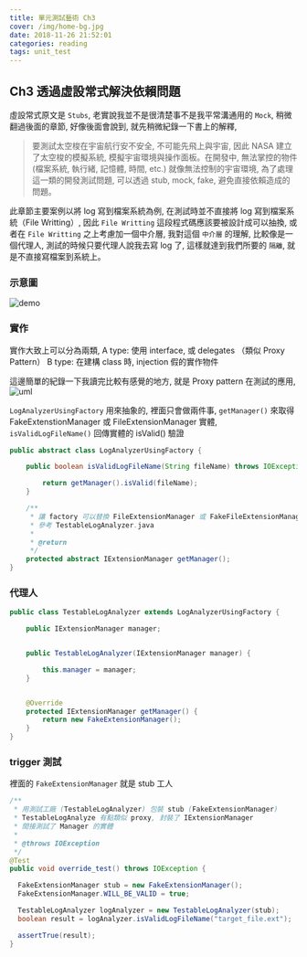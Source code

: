 ```yaml
---
title: 單元測試藝術 Ch3
cover: /img/home-bg.jpg
date: 2018-11-26 21:52:01
categories: reading
tags: unit_test
---
```

## Ch3 透過虛設常式解決依賴問題
虛設常式原文是 `Stubs`, 老實說我並不是很清楚事不是我平常溝通用的 `Mock`, 稍微翻過後面的章節, 好像後面會說到, 就先稍微紀錄一下書上的解釋,

> 要測試太空梭在宇宙航行安不安全, 不可能先飛上與宇宙, 因此 NASA 建立了太空梭的模擬系統, 模擬宇宙環境與操作面板。在開發中, 無法掌控的物件 (檔案系統, 執行緒, 記憶體, 時間, etc.) 就像無法控制的宇宙環境, 為了處理這一類的開發測試問題, 可以透過 stub, mock, fake, 避免直接依賴造成的問題。

此章節主要案例以將 log 寫到檔案系統為例, 在測試時並不直接將 log 寫到檔案系統（File Writting）, 因此 `File Writting` 這段程式碼應該要被設計成可以抽換, 或者在 `File Writting` 之上考慮加一個中介層, 我對這個 `中介層` 的理解, 比較像是一個代理人, 測試的時候只要代理人說我去寫 log 了, 這樣就達到我們所要的 `隔離`, 就是不直接寫檔案到系統上。

### 示意圖
![demo](/img/the-art-of-unit-testing-note-ch3/demo.png)

### 實作
實作大致上可以分為兩類,
A type: 使用 interface, 或 delegates （類似 Proxy Pattern）
B type: 在建構 class 時, injection 假的實作物件

這邊簡單的紀錄一下我讀完比較有感覺的地方, 就是 Proxy pattern 在測試的應用, 
![uml](/img/the-art-of-unit-testing-note-ch3/uml.png)

`LogAnalyzerUsingFactory` 用來抽象的, 裡面只會做兩件事,
`getManager()` 來取得 FakeExtenstionManager 或 FileExtensionManager 實體,
`isValidLogFileName()` 回傳實體的 isValid() 驗證

```java
public abstract class LogAnalyzerUsingFactory {

    public boolean isValidLogFileName(String fileName) throws IOException {

        return getManager().isValid(fileName);
    }

    /**
     * 讓 factory 可以替換 FileExtensionManager 或 FakeFileExtensionManager
     * 參考 TestableLogAnalyzer.java
     *
     * @return
     */
    protected abstract IExtensionManager getManager();
}
```

### 代理人
```java
public class TestableLogAnalyzer extends LogAnalyzerUsingFactory {

    public IExtensionManager manager;


    public TestableLogAnalyzer(IExtensionManager manager) {

        this.manager = manager;
    }


    @Override
    protected IExtensionManager getManager() {
        return new FakeExtensionManager();
    }
}
```

### trigger 測試
裡面的 `FakeExtensionManager` 就是 stub 工人
```java
/**
 * 用測試工廠 (TestableLogAnalyzer) 包裝 stub (FakeExtensionManager)
 * TestableLogAnalyze 有點類似 proxy, 封裝了 IExtensionManager
 * 間接測試了 Manager 的實體
 *
 * @throws IOException
 */
@Test
public void override_test() throws IOException {

  FakeExtensionManager stub = new FakeExtensionManager();
  FakeExtensionManager.WILL_BE_VALID = true;

  TestableLogAnalyzer logAnalyzer = new TestableLogAnalyzer(stub);
  boolean result = logAnalyzer.isValidLogFileName("target_file.ext");

  assertTrue(result);
}
```